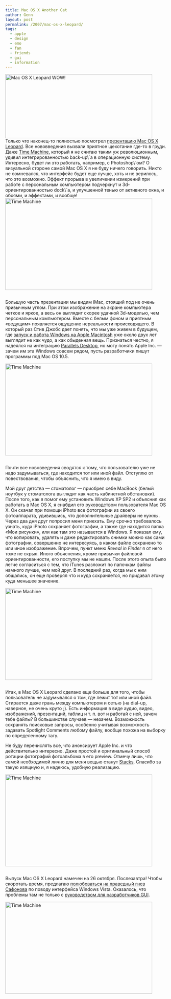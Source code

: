 ```yaml
---
title: Mac OS X Another Cat
author: Genn
layout: post
permalink: /2007/mac-os-x-leopard/
tags:
  - apple
  - design
  - emo
  - fan
  - friends
  - gui
  - information
---
```

<img src='http://mega.genn.org/=^_^=/uploads/2007/10/wow.gif' alt='Mac OS X Leopard WOW!' width="460" height="200" />  
Только что наконец-то полностью посмотрел <a href="http://www.apple.com/macosx/guidedtour/" target="_blank">презентацию Mac OS X Leopard</a>. Все нововведения вызвали приятное щекотание где-то в груди. Даже <a href="http://www.apple.com/macosx/features/timemachine.html" target="_blank">Time Machine</a>, который я не считаю таким уж революционным, удивил интегрированностью back-up\`а в операционную систему. Интересно, будет ли это работать, например, с Photoshop\`ом? О визуальной стороне самой Mac OS X я не буду ничего говорить. Никто не сомневался, что интерфейс будет еще лучше, хоть и не верилось, что это возможно. Эффект прорыва в увеличении измерений при работе с персональным компьютером подчеркнут и 3d-ориентированностью dock\`a, и улучшенной тенью от активного окна, и обоями, и эффектами, и вообще!  
<!--more-->

  
<img src='http://mega.genn.org/=^_^=/uploads/2007/10/macosx1.jpg' alt='Time Machine' width="460" height="287" style="padding-bottom: 15px;" />

Большую часть презентации мы видим iMac, стоящий под не очень привычным углом. При этом изображение на экране компьютера четкое и яркое, а весь он выглядит скорее удачной 3d-моделью, чем персональным компьютером. Вместе с белым фоном и приятным «ведущим» появляется ощущение нереальности происходящего. В который раз Стив Джобс дает понять, что мы уже живем в будущем, где <a href="http://www.apple.com/macosx/features/bootcamp.html" target="_blank">запуск и работа Windows на Apple Macintosh</a> уже около двух лет выглядит не как чудо, а как обыденная вещь. Признаться честно, я надеялся на интеграцию <a href="http://www.parallels.com/en/products/desktop/" target="_blank">Parallels Desktop</a>, но могу понять Apple Inc. — зачем им эта Windows совсем рядом, пусть разработчики пишут программы под Mac OS 10.5.

<img src='http://mega.genn.org/=^_^=/uploads/2007/10/macosx2.jpg' alt='Time Machine' width="460" height="287" style="padding-bottom: 15px;" />

Почти все нововведения сводятся к тому, что пользователю уже не надо задумываться, где находится тот или иной файл. Отступлю от повествования, чтобы объяснить, что я имею в виду.

Мой друг детства — стоматолог — приобрел себе MacBook (белый ноутбук у стоматолога выглядит как часть кабинетной обстановки). После того, как я помог ему установить Windows XP SP2 и объяснил как работать в Mac OS X, я снабдил его руководством пользователя Mac OS X. Он скачал при помощи iPhoto все фотографии из своего фотоаппарата, удивившись, что дополнительные драйверы не нужны. Через два дня друг попросил меня приехать. Ему срочно требовалось узнать, куда iPhoto сохраняет фотографии, а также где находится папка «Мои рисунки», или как там это называется в Windows. Я показал ему, что копировать, удалять и даже редактировать снимки можно как сами фотографии, совершенно не интересуясь, в каком файле сохранено то или иное изображение. Впрочем, пункт меню *Reveal in Finder* я от него тоже не скрыл. Иного объяснения, кроме привычки файловой ориентированности, его поступку мы не нашли. После этого опыта было легче согласиться с тем, что iTunes разложит по папочкам файлы намного лучше, чем мой друг. В последний раз, когда мы с ним общались, он еще проверял что и куда сохраняется, но придавал этому куда меньшее значение.

<img src='http://mega.genn.org/=^_^=/uploads/2007/10/macosx3.jpg' alt='Time Machine' width="460" height="287" style="padding-bottom: 15px;" />

Итак, в Mac OS X Leopard сделано еще больше для того, чтобы пользователь не задумывался о том, где лежит тот или иной файл. Стирается даже грань между компьютером и сетью (на dial-up, наверное, не очень круто ;). Есть информация в виде аудио, видео, изображений, презентаций, таблиц и т. п. вот и работай с ней, зачем тебе файлы? В большинстве случаев — незачем. Возможность сохранять поисковые запросы, особенно учитывая возможность задавать Spotlight Comments любому файлу, вообще похожа на выборку по определенному тагу.

Не буду перечислять все, что анонсирует Apple Inc. и что действительно интересно. Даже простой и оригинальный способ ротации фотографий фотоальбома в его preview. Отмечу лишь, что самой необходимой лично для меня вещью станут <a href="http://www.apple.com/macosx/features/desktop.html" target="_blank">Stacks</a>. Спасибо за такую изящную и, я надеюсь, удобную реализацию.

<img src='http://mega.genn.org/=^_^=/uploads/2007/10/macosx4.jpg' alt='Time Machine' width="460" height="287" style="padding-bottom: 15px;" />

Выпуск Mac OS X Leopard намечен на 26 октября. Послезавтра! Чтобы скоротать время, предлагаю <a href="http://igor-safonov.livejournal.com/189432.html?mode=reply" target="_blank">полюбоваться на праведный гнев Сафонова</a> по поводу интерфейса Windows Vista. Оказалось, что проблемы там не только с [руководством для разработчиков GUI][1].

<img src='http://mega.genn.org/=^_^=/uploads/2007/10/macosx105.jpg' alt='Time Machine' width="460" height="287" />

 [1]: http://mega.genn.org/2007/08/07/vista-ux/